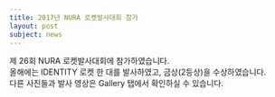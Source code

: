 ```yaml
---
title: 2017년 NURA 로켓발사대회 참가
layout: post
subject: news
---
```

제 26회 NURA 로켓발사대회에 참가하였습니다.<br/>
올해에는 IDENTITY 로켓 한 대를 발사하였고, 금상(2등상)을 수상하였습니다.<br/>
다른 사진들과 발사 영상은 Gallery 탭에서 확인하실 수 있습니다.

